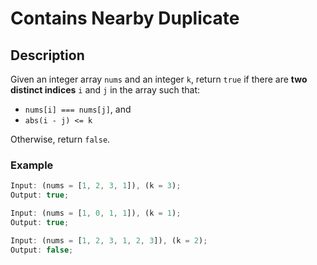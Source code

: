 # Contains Nearby Duplicate

## Description

Given an integer array `nums` and an integer `k`, return `true` if there are **two distinct indices** `i` and `j` in the array such that:

- `nums[i] === nums[j]`, and
- `abs(i - j) <= k`

Otherwise, return `false`.

### Example

```ts
Input: (nums = [1, 2, 3, 1]), (k = 3);
Output: true;

Input: (nums = [1, 0, 1, 1]), (k = 1);
Output: true;

Input: (nums = [1, 2, 3, 1, 2, 3]), (k = 2);
Output: false;
```
